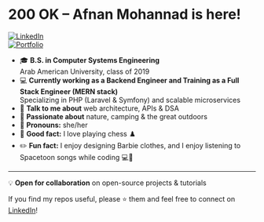 <!-- afnanmohannad/README.md -->
  
# 200 OK – Afnan Mohannad is here!

[![LinkedIn](https://img.shields.io/badge/LinkedIn-0A66C2?style=for-the-badge&logo=linkedin&logoColor=white)](https://www.linkedin.com/in/eng-afnan-mohannad-39871022a/)  
[![Portfolio](https://img.shields.io/badge/Portfolio-FF6F61?style=for-the-badge&logo=about.me&logoColor=white)](https://afnan-mohannad.com)  

- 🎓 **B.S. in Computer Systems Engineering**  
  Arab American University, class of 2019
- 💻 **Currently working as a Backend Engineer and Training as a Full Stack Engineer (MERN stack)**  
  Specializing in PHP (Laravel & Symfony) and scalable microservices
- 💬 **Talk to me about** web architecture, APIs & DSA
- 🌿 **Passionate about** nature, camping & the great outdoors
- 🤖 **Pronouns:** she/her
- 🎲 **Good fact:** I love playing chess ♟️
- ✏️ **Fun fact:** I enjoy designing Barbie clothes, and I enjoy listening to Spacetoon songs while coding 💻🤖

---

💡 **Open for collaboration** on open-source projects & tutorials

If you find my repos useful, please ⭐️ them and feel free to connect on [LinkedIn](https://www.linkedin.com/in/eng-afnan-mohannad-39871022a/)!  

